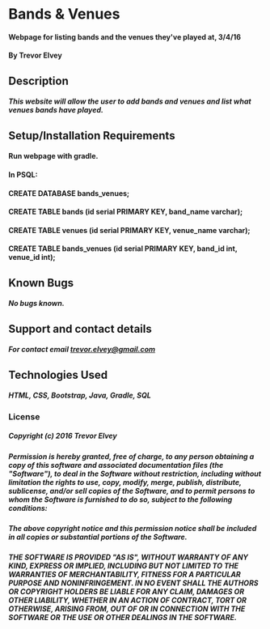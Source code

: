 # Bands & Venues

#### Webpage for listing bands and the venues they've played at, 3/4/16

#### By Trevor Elvey

## Description

##### This website will allow the user to add bands and venues and list what venues bands have played.

## Setup/Installation Requirements

#### Run webpage with gradle.

#### In PSQL:
#### CREATE DATABASE bands_venues;
#### CREATE TABLE bands (id serial PRIMARY KEY, band_name varchar);
#### CREATE TABLE venues (id serial PRIMARY KEY, venue_name varchar);
#### CREATE TABLE bands_venues (id serial PRIMARY KEY, band_id int, venue_id int);

## Known Bugs

##### No bugs known.

## Support and contact details

##### For contact email trevor.elvey@gmail.com

## Technologies Used

##### HTML, CSS, Bootstrap, Java, Gradle, SQL

### License

##### Copyright (c) 2016 Trevor Elvey

##### Permission is hereby granted, free of charge, to any person obtaining a copy of this software and associated documentation files (the "Software"), to deal in the Software without restriction, including without limitation the rights to use, copy, modify, merge, publish, distribute, sublicense, and/or sell copies of the Software, and to permit persons to whom the Software is furnished to do so, subject to the following conditions:

##### The above copyright notice and this permission notice shall be included in all copies or substantial portions of the Software.

##### THE SOFTWARE IS PROVIDED "AS IS", WITHOUT WARRANTY OF ANY KIND, EXPRESS OR IMPLIED, INCLUDING BUT NOT LIMITED TO THE WARRANTIES OF MERCHANTABILITY, FITNESS FOR A PARTICULAR PURPOSE AND NONINFRINGEMENT. IN NO EVENT SHALL THE AUTHORS OR COPYRIGHT HOLDERS BE LIABLE FOR ANY CLAIM, DAMAGES OR OTHER LIABILITY, WHETHER IN AN ACTION OF CONTRACT, TORT OR OTHERWISE, ARISING FROM, OUT OF OR IN CONNECTION WITH THE SOFTWARE OR THE USE OR OTHER DEALINGS IN THE SOFTWARE.
